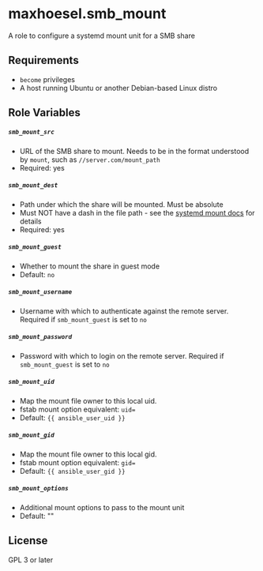 maxhoesel.smb_mount
=========

A role to configure a systemd mount unit for a SMB share

Requirements
------------

- `become` privileges
- A host running Ubuntu or another Debian-based Linux distro

Role Variables
--------------

##### `smb_mount_src`
- URL of the SMB share to mount. Needs to be in the format understood by `mount`, such as `//server.com/mount_path`
- Required: yes

##### `smb_mount_dest`
- Path under which the share will be mounted. Must be absolute
- Must NOT have a dash in the file path - see the [systemd mount docs](https://www.freedesktop.org/software/systemd/man/systemd.mount.html) for details
- Required: yes

##### `smb_mount_guest`
- Whether to mount the share in guest mode
- Default: `no`

##### `smb_mount_username`
- Username with which to authenticate against the remote server. Required if `smb_mount_guest` is set to `no`

##### `smb_mount_password`
- Password with which to login on the remote server. Required if `smb_mount_guest` is set to `no`

##### `smb_mount_uid`
- Map the mount file owner to this local uid.
- fstab mount option equivalent: `uid=`
- Default: `{{ ansible_user_uid }}`

##### `smb_mount_gid`
- Map the mount file owner to this local gid.
- fstab mount option equivalent: `gid=`
- Default: `{{ ansible_user_gid }}`

##### `smb_mount_options`
- Additional mount options to pass to the mount unit
- Default: ""

License
-------

GPL 3 or later
